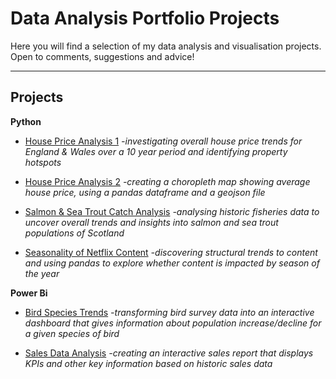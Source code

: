 # Data Analysis Portfolio Projects

Here you will find a selection of my data analysis and visualisation projects.
Open to comments, suggestions and advice!
<hr>

## Projects



**Python**

  - [House Price Analysis 1](https://github.com/IsabelWh/DataAnalysisProjects/blob/main/House%20Price%20Analysis.ipynb) <i> -investigating overall house price trends for England & Wales over a 10 year period and identifying property hotspots</i>
    

  - [House Price Analysis 2](https://github.com/IsabelWh/DataAnalysisProjects/blob/main/Choropleth.ipynb) <i> -creating a choropleth map showing average house price, using a pandas dataframe and a geojson file</i>
  
  
  - [Salmon & Sea Trout Catch Analysis](https://github.com/IsabelWh/DataAnalysisProjects/blob/main/Fisheries.ipynb) <i> -analysing historic fisheries data to uncover overall trends and insights into salmon and sea trout populations of Scotland</i>
  

  - [Seasonality of Netflix Content](/netflix-seasonality.ipynb) <i> -discovering structural trends to content and using pandas to explore whether content is impacted by season of the year</i>



**Power Bi**

  - [Bird Species Trends](https://github.com/IsabelWh/DataAnalysisProjects/blob/main/Bird_Trends.md) <i> -transforming bird survey data into an interactive dashboard that gives information about population increase/decline for a given species of bird</i>
  

  - [Sales Data Analysis](https://github.com/IsabelWh/DataAnalysisProjects/blob/main/AWdashboard.md) <i> -creating an interactive sales report that displays KPIs and other key information based on historic sales data</i>
